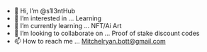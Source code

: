 - 👋 Hi, I’m @s1l3ntHub
- 👀 I’m interested in ... Learning
- 🌱 I’m currently learning ... NFT/Ai Art
- 💞️ I’m looking to collaborate on ... Proof of stake discount codes
- 📫 How to reach me ... Mitchelryan.bott@gmail.com

<!---
s1l3ntHub/s1l3ntHub is a ✨ special ✨ repository because its `README.md` (this file) appears on your GitHub profile.
You can click the Preview link to take a look at your changes.
--->
